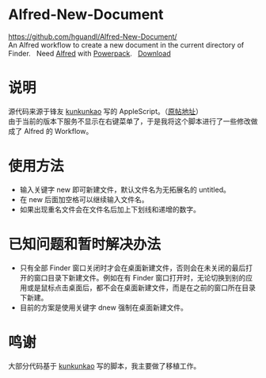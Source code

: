 # Alfred-New-Document
https://github.com/hguandl/Alfred-New-Document/  
An Alfred workflow to create a new document in the current directory of Finder.   
Need [Alfred](https://www.alfredapp.com) with [Powerpack](https://www.alfredapp.com/powerpack/).  
[Download](https://github.com/hguandl/Alfred-New-Document/releases/latest)

# 说明
源代码来源于锋友 [kunkunkao](http://bbs.feng.com/home.php?mod=space&uid=329358) 写的 AppleScript。（[原帖地址](http://bbs.feng.com/read-htm-tid-315552.html)）  
由于当前的版本下服务不显示在右键菜单了，于是我将这个脚本进行了一些修改做成了 Alfred 的 Workflow。

# 使用方法
* 输入关键字 new 即可新建文件，默认文件名为无拓展名的 untitled。
* 在 new 后面加空格可以继续输入文件名。
* 如果出现重名文件会在文件名后加上下划线和递增的数字。

# 已知问题和暂时解决办法
* 只有全部 Finder 窗口关闭时才会在桌面新建文件，否则会在未关闭的最后打开的窗口目录下新建文件。例如在有 Finder 窗口打开时，无论切换到别的应用或是鼠标点击桌面后，都不会在桌面新建文件，而是在之前的窗口所在目录下新建。
* 目前的方案是使用关键字 dnew 强制在桌面新建文件。

# 鸣谢
大部分代码基于 [kunkunkao](http://bbs.feng.com/home.php?mod=space&uid=329358) 写的脚本，我主要做了移植工作。  

